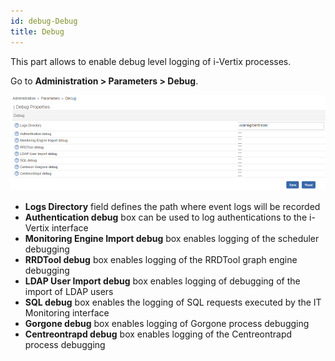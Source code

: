 ```yaml
---
id: debug-Debug
title: Debug
---
```


This part allows to enable debug level logging of i-Vertix processes.

Go to **Administration > Parameters > Debug**.

![image](../../assets/administration/debug/parameters-debug.png)

- **Logs Directory** field defines the path where event logs will be recorded
- **Authentication debug** box can be used to log authentications to the
i-Vertix interface
- **Monitoring Engine Import debug** box enables logging of the scheduler
debugging
- **RRDTool debug** box enables logging of the RRDTool graph engine debugging
- **LDAP User Import debug** box enables logging of debugging of the import of
LDAP users
- **SQL debug** box enables the logging of SQL requests executed by the
IT Monitoring interface
- **Gorgone debug** box enables logging of Gorgone process debugging
- **Centreontrapd debug** box enables logging of the Centreontrapd process
debugging